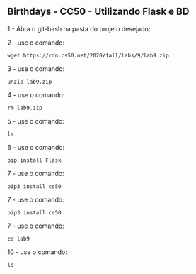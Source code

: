 ## Birthdays - CC50 - Utilizando Flask e BD

1 - Abra o git-bash na pasta do projeto desejado;

2 - use o comando:

 	wget https://cdn.cs50.net/2020/fall/labs/9/lab9.zip

3 - use o comando:
 
	unzip lab9.zip

4 - use o comando:

	rm lab9.zip
  
5 - use o comando:

	ls
  
6 - use o comando:

	pip install Flask
  
7 - use o comando:

	pip3 install cs50
  
7 - use o comando:

	pip3 install cs50
  
7 - use o comando:

	cd lab9
  
10 - use o comando:

	ls
